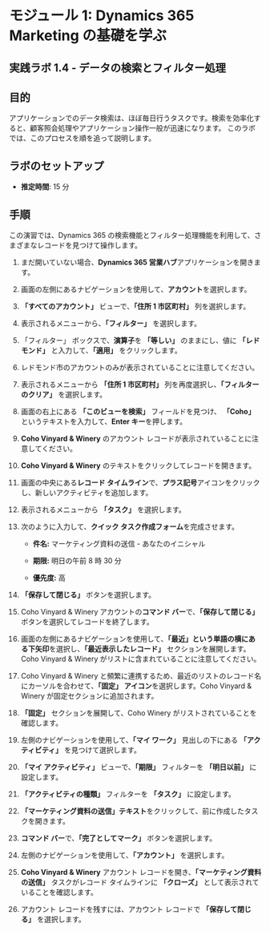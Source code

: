 ﻿---
lab:
    title: 'ラボ 1.4: データの検索とフィルター処理'
    module: 'モジュール 1: Dynamics 365 Marketing の基礎を学ぶ'
---

モジュール 1: Dynamics 365 Marketing の基礎を学ぶ
========================

## 実践ラボ 1.4 - データの検索とフィルター処理

## 目的

アプリケーションでのデータ検索は、ほぼ毎日行うタスクです。検索を効率化すると、顧客照会処理やアプリケーション操作一般が迅速になります。  このラボでは、このプロセスを順を追って説明します。

## ラボのセットアップ

  - **推定時間**: 15 分

## 手順

この演習では、Dynamics 365 の検索機能とフィルター処理機能を利用して、さまざまなレコードを見つけて操作します。 

1. まだ開いていない場合、**Dynamics 365 営業ハブ**アプリケーションを開きます。 

2. 画面の左側にあるナビゲーションを使用して、**アカウント**を選択します。 

3. **「すべてのアカウント」** ビューで、**「住所 1 市区町村」** 列を選択します。 

4. 表示されるメニューから、**「フィルター」** を選択します。

5. 「フィルター」 ボックスで、**演算子**を **「等しい」** のままにし、値に **「レドモンド」** と入力して、**「適用」** をクリックします。

6. レドモンド市のアカウントのみが表示されていることに注意してください。 

7. 表示されるメニューから **「住所 1 市区町村」** 列を再度選択し、**「フィルターのクリア」** を選択します。 

8. 画面の右上にある **「このビューを検索」** フィールドを見つけ、 **「Coho」** というテキストを入力して、**Enter キー**を押します。

9. **Coho Vinyard & Winery** のアカウント レコードが表示されていることに注意してください。 

10. **Coho Vinyard & Winery** のテキストをクリックしてレコードを開きます。 

11. 画面の中央にある**レコード タイムライン**で、**プラス記号**アイコンをクリックし、新しいアクティビティを追加します。 

12. 表示されるメニューから **「タスク」** を選択します。

13. 次のように入力して、**クイック タスク作成フォーム**を完成させます。

	- **件名:** マーケティング資料の送信 - あなたのイニシャル

	- **期限:** 明日の午前 8 時 30 分

	- **優先度:** 高

14. **「保存して閉じる」** ボタンを選択します。

15. Coho Vinyard & Winery アカウントの**コマンド バー**で、**「保存して閉じる」** ボタンを選択してレコードを終了します。 

16. 画面の左側にあるナビゲーションを使用して、**「最近」**という単語の横にある**下矢印**を選択し、**「最近表示したレコード」** セクションを展開します。Coho Vinyard & Winery がリストに含まれていることに注意してください。 

17. Coho Vinyard & Winery と頻繁に連携するため、最近のリストのレコード名にカーソルを合わせて、**「固定」 アイコン**を選択します。Coho Vinyard & Winery が固定セクションに追加されます。 

18. **「固定」** セクションを展開して、Coho Winery がリストされていることを確認します。 

19. 左側のナビゲーションを使用して、**「マイ ワーク」** 見出しの下にある **「アクティビティ」** を見つけて選択します。

20. **「マイ アクティビティ」** ビューで、**「期限」** フィルターを **「明日以前」** に設定します。

21. **「アクティビティの種類」** フィルターを **「タスク」** に設定します。

22. **「マーケティング資料の送信」テキスト**をクリックして、前に作成したタスクを開きます。 

23. **コマンド バー**で、**「完了としてマーク」** ボタンを選択します。 

24. 左側のナビゲーションを使用して、**「アカウント」** を選択します。

25. **Coho Vinyard & Winery** アカウント レコードを開き、**「マーケティング資料の送信」** タスクがレコード タイムラインに **「クローズ」** として表示されていることを確認します。 

26. アカウント レコードを残すには、アカウント レコードで **「保存して閉じる」** を選択します。 
